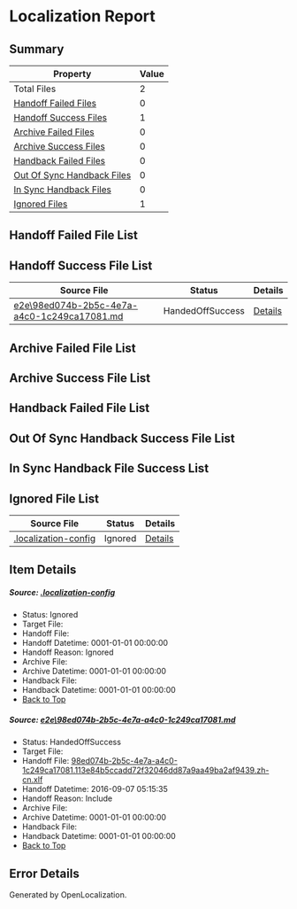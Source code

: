 # <a name='report-top'></a> Localization Report

## Summary
 Property | Value 
 -------- | ----- 
 Total Files | 2
[ Handoff Failed Files ](#handoff-failed-list)| 0
[ Handoff Success Files ](#handoff-success-list)| 1
[ Archive Failed Files ](#archive-failed-list)| 0
[ Archive Success Files ](#archive-success-list)| 0
[ Handback Failed Files ](#handback-failed-list)| 0
[ Out Of Sync Handback Files ](#outofsync-handback-success-list)| 0
[ In Sync Handback Files ](#insync-handback-success-list)| 0
[ Ignored Files ](#ignored-list)| 1

## <a name='handoff-failed-list'></a> Handoff Failed File List

## <a name='handoff-success-list'></a> Handoff Success File List
 Source File | Status | Details 
 ----------- | ------ | ------- 
 [e2e\98ed074b-2b5c-4e7a-a4c0-1c249ca17081.md](https://github.com/OpenLocalizationTestOrg/ol-test0/blob/497c6b499ae671c4594312322c713a8f24f55791/e2e/98ed074b-2b5c-4e7a-a4c0-1c249ca17081.md) | HandedOffSuccess | [Details](#21b9052350f11042eea7c09b745a9228e93b93001)

## <a name='archive-failed-list'></a> Archive Failed File List

## <a name='archive-success-list'></a> Archive Success File List

## <a name='handback-failed-list'></a> Handback Failed File List

## <a name='outofsync-handback-success-list'></a> Out Of Sync Handback Success File List

## <a name='insync-handback-success-list'></a> In Sync Handback File Success List

## <a name='ignored-list'></a> Ignored File List
 Source File | Status | Details 
 ----------- | ------ | ------- 
 [.localization-config](https://github.com/OpenLocalizationTestOrg/ol-test0/blob/497c6b499ae671c4594312322c713a8f24f55791/.localization-config) | Ignored | [Details](#3d4f252ac210baf56311d7e97dcc2db10974dbd20)

## Item Details
##### <a name='3d4f252ac210baf56311d7e97dcc2db10974dbd20'></a> Source: [.localization-config](https://github.com/OpenLocalizationTestOrg/ol-test0/blob/497c6b499ae671c4594312322c713a8f24f55791/.localization-config)
* Status: Ignored
* Target File: 
* Handoff File: 
* Handoff Datetime: 0001-01-01 00:00:00
* Handoff Reason: Ignored
* Archive File: 
* Archive Datetime: 0001-01-01 00:00:00
* Handback File: 
* Handback Datetime: 0001-01-01 00:00:00
* [Back to Top](#report-top)

##### <a name='21b9052350f11042eea7c09b745a9228e93b93001'></a> Source: [e2e\98ed074b-2b5c-4e7a-a4c0-1c249ca17081.md](https://github.com/OpenLocalizationTestOrg/ol-test0/blob/497c6b499ae671c4594312322c713a8f24f55791/e2e/98ed074b-2b5c-4e7a-a4c0-1c249ca17081.md)
* Status: HandedOffSuccess
* Target File: 
* Handoff File: [98ed074b-2b5c-4e7a-a4c0-1c249ca17081.113e84b5ccadd72f32046dd87a9aa49ba2af9439.zh-cn.xlf](https://github.com/OpenLocalizationTestOrg/ol-test0-handoff/blob/959300a3ed7f4e9a6e64f8334168a57a51a72ec0/ol-handoff/OpenLocalizationTestOrg/ol-test0-zhcn/ci/ht/98ed074b-2b5c-4e7a-a4c0-1c249ca17081.113e84b5ccadd72f32046dd87a9aa49ba2af9439.zh-cn.xlf)
* Handoff Datetime: 2016-09-07 05:15:35
* Handoff Reason: Include
* Archive File: 
* Archive Datetime: 0001-01-01 00:00:00
* Handback File: 
* Handback Datetime: 0001-01-01 00:00:00
* [Back to Top](#report-top)


## Error Details

Generated by OpenLocalization.
